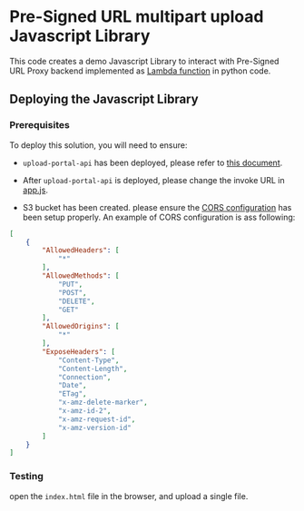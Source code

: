 # Pre-Signed URL multipart upload Javascript Library

This code creates a demo Javascript Library to interact with Pre-Signed URL Proxy backend implemented as [Lambda function](../upload-portal-api/) in python code.

## Deploying the Javascript Library

### Prerequisites

To deploy this solution, you will need to ensure:

* `upload-portal-api` has been deployed, please refer to [this document](../README.md).

* After `upload-portal-api` is deployed, please change the invoke URL in [app.js](./app.js).

* S3 bucket has been created. please ensure the [CORS configuration](https://docs.aws.amazon.com/AmazonS3/latest/userguide/enabling-cors-examples.html) has been setup properly. An example of CORS configuration is ass following:

```json
[
    {
        "AllowedHeaders": [
            "*"
        ],
        "AllowedMethods": [
            "PUT",
            "POST",
            "DELETE",
            "GET"
        ],
        "AllowedOrigins": [
            "*"
        ],
        "ExposeHeaders": [
            "Content-Type",
            "Content-Length",
            "Connection",
            "Date",
            "ETag",
            "x-amz-delete-marker",
            "x-amz-id-2",
            "x-amz-request-id",
            "x-amz-version-id"
        ]
    }
]
```

### Testing

open the `index.html` file in the browser, and upload a single file.
